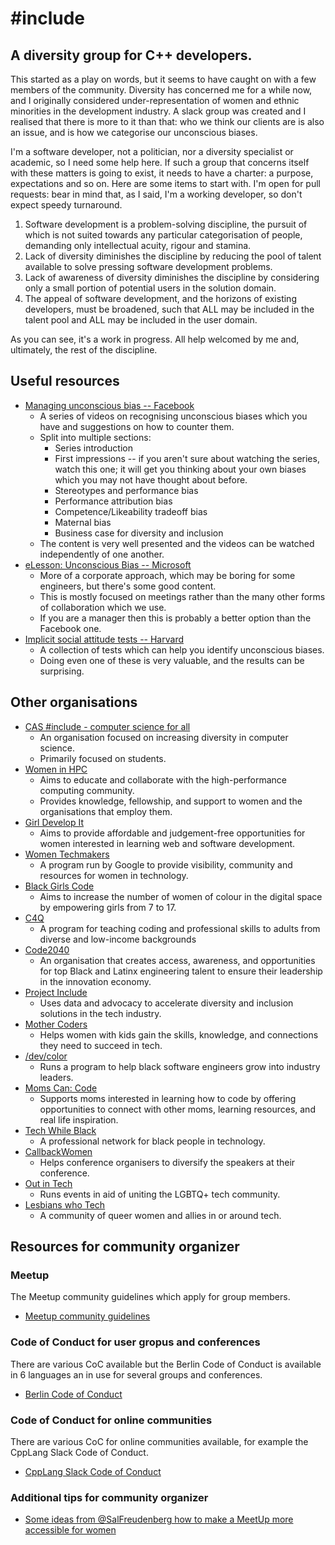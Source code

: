 # #include
## A diversity group for C++ developers.

This started as a play on words, but it seems to have caught on with a few members of the community. Diversity has concerned me for a while now, and I originally considered under-representation of women and ethnic minorities in the development industry. A slack group was created and I realised that there is more to it than that: who we think our clients are is also an issue, and is how we categorise our unconscious biases.

I'm a software developer, not a politician, nor a diversity specialist or academic, so I need some help here. If such a group that concerns itself with these matters is going to exist, it needs to have a charter: a purpose, expectations and so on. Here are some items to start with. I'm open for pull requests: bear in mind that, as I said, I'm a working developer, so don't expect speedy turnaround.
1. Software development is a problem-solving discipline, the pursuit of which is not suited towards any particular categorisation of people, demanding only intellectual acuity, rigour and stamina.
2. Lack of diversity diminishes the discipline by reducing the pool of talent available to solve pressing software development problems.
3. Lack of awareness of diversity diminishes the discipline by considering only a small portion of potential users in the solution domain.
4. The appeal of software development, and the horizons of existing developers, must be broadened, such that ALL may be included in the talent pool and ALL may be included in the user domain.

As you can see, it's a work in progress. All help welcomed by me and, ultimately, the rest of the discipline.

## Useful resources

* [Managing unconscious bias -- Facebook](https://managingbias.fb.com/)
  * A series of videos on recognising unconscious biases which you have and suggestions on how to counter them.
  * Split into multiple sections:
    * Series introduction
    * First impressions -- if you aren't sure about watching the series, watch this one; it will get you thinking about your own biases which you may not have thought about before.
    * Stereotypes and performance bias
    * Performance attribution bias
    * Competence/Likeability tradeoff bias
    * Maternal bias
    * Business case for diversity and inclusion
   * The content is very well presented and the videos can be watched independently of one another.
* [eLesson: Unconscious Bias -- Microsoft](https://www.microsoft.com/en-us/diversity/training/default.aspx)
  * More of a corporate approach, which may be boring for some engineers, but there's some good content.
  * This is mostly focused on meetings rather than the many other forms of collaboration which we use.
  * If you are a manager then this is probably a better option than the Facebook one.
* [Implicit social attitude tests -- Harvard](https://implicit.harvard.edu/implicit/)
  * A collection of tests which can help you identify unconscious biases.
  * Doing even one of these is very valuable, and the results can be surprising.

## Other organisations

* [CAS #include - computer science for all](http://www.computingatschool.org.uk/custom_pages/270-cas-include)
  * An organisation focused on increasing diversity in computer science.
  * Primarily focused on students.
* [Women in HPC](https://www.womeninhpc.org/)
  * Aims to educate and collaborate with the high-performance computing community.
  * Provides knowledge, fellowship, and support to women and the organisations that employ them.
* [Girl Develop It](https://www.girldevelopit.com/)
  * Aims to provide affordable and judgement-free opportunities for women interested in learning web and software development.
* [Women Techmakers](https://www.womentechmakers.com/)
  * A program run by Google to provide visibility, community and resources for women in technology.
* [Black Girls Code](http://www.blackgirlscode.com/)
  * Aims to increase the number of women of colour in the digital space by empowering girls from 7 to 17.
* [C4Q](https://www.c4q.nyc/)
  * A program for teaching coding and professional skills to adults from diverse and low-income backgrounds
* [Code2040](http://www.code2040.org/)
  * An organisation that creates access, awareness, and opportunities for top Black and Latinx engineering talent to ensure their leadership in the innovation economy.
* [Project Include](http://projectinclude.org/)
  * Uses data and advocacy to accelerate diversity and inclusion solutions in the tech industry.
* [Mother Coders](http://www.mothercoders.org/)
  * Helps women with kids gain the skills, knowledge, and connections they need to succeed in tech.
* [/dev/color](https://www.devcolor.org/)
  * Runs a program to help black software engineers grow into industry leaders.
* [Moms Can: Code](https://www.momscancode.com/)
  * Supports moms interested in learning how to code by offering opportunities to connect with other moms, learning resources, and real life inspiration.
* [Tech While Black](https://techwhileblack.com/)
  * A professional network for black people in technology.
* [CallbackWomen](http://www.callbackwomen.com/)
  * Helps conference organisers to diversify the speakers at their conference.
* [Out in Tech](https://outintech.com/)
  * Runs events in aid of uniting the LGBTQ+ tech community.
* [Lesbians who Tech](https://lesbianswhotech.org/)
  * A community of queer women and allies in or around tech.


## Resources for community organizer

### Meetup

The Meetup community guidelines which apply for group members.

* [Meetup community guidelines](https://www.meetup.com/help/customer/portal/articles/865536-meetup-s-community-guidelines/)

### Code of Conduct for user gropus and conferences

There are various CoC available but the Berlin Code of Conduct is available in 6 languages an in use for several groups and conferences.

* [Berlin Code of Conduct](http://berlincodeofconduct.org/)


### Code of Conduct for online communities

There are various CoC for online communities available, for example the CppLang Slack Code of Conduct.

* [CppLang Slack Code of Conduct](https://include-cpp.github.io/cpplang-code-of-conduct/)


### Additional tips for community organizer

* [Some ideas from @SalFreudenberg how to make a MeetUp more accessible for women](https://twitter.com/SalFreudenberg/status/921421125434986496)

